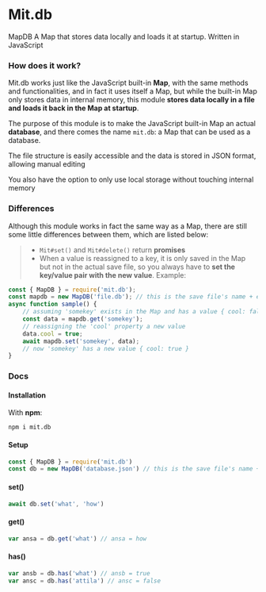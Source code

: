 # Mit.db

MapDB A Map that stores data locally and loads it at startup. Written in JavaScript

### How does it work?

Mit.db works just like the JavaScript built-in **Map**, with the same methods and functionalities, and in fact it uses itself a Map, but while the built-in Map only stores data in internal memory, this module **stores data locally in a file and loads it back in the Map at startup**.

The purpose of this module is to make the JavaScript built-in Map an actual **database**, and there comes the name `mit.db`: a Map that can be used as a database.

The file structure is easily accessible and the data is stored in JSON format, allowing manual editing

You also have the option to only use local storage without touching internal memory

### Differences

Although this module works in fact the same way as a Map, there are still some little differences between them, which are listed below:

> - `Mit#set()` and `Mit#delete()` return **promises**
> - When a value is reassigned to a key, it is only saved in the Map but not in the actual save file, so you always have to **set the key/value pair with the new value**.
> Example:

```js
const { MapDB } = require('mit.db');
const mapdb = new MapDB('file.db'); // this is the save file's name + extension
async function sample() {
    // assuming 'somekey' exists in the Map and has a value { cool: false }
    const data = mapdb.get('somekey');
    // reassigning the 'cool' property a new value
    data.cool = true;
    await mapdb.set('somekey', data);
    // now 'somekey' has a new value { cool: true }
}
```

### Docs

#### Installation

With **npm**:

`npm i mit.db`


#### Setup

```js
const { MapDB } = require('mit.db')
const db = new MapDB('database.json') // this is the save file's name + extension
```

#### set()

```js
await db.set('what', 'how')
```

#### get()

```js
var ansa = db.get('what') // ansa = how
```

#### has()

```js
var ansb = db.has('what') // ansb = true
var ansc = db.has('attila') // ansc = false
```
